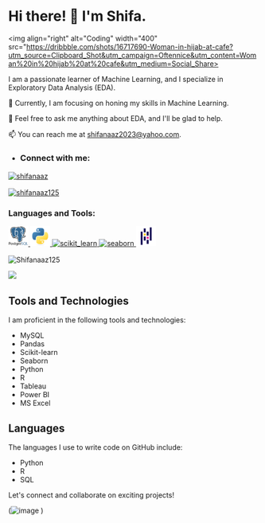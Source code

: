 # Hi there! 👋 I'm Shifa.

<img align="right" alt="Coding" width="400" src="https://dribbble.com/shots/16717690-Woman-in-hijab-at-cafe?utm_source=Clipboard_Shot&utm_campaign=Oftennice&utm_content=Woman%20in%20hijab%20at%20cafe&utm_medium=Social_Share>

I am a passionate learner of Machine Learning, and I specialize in Exploratory Data Analysis (EDA).

🌱 Currently, I am focusing on honing my skills in Machine Learning.

💬 Feel free to ask me anything about EDA, and I'll be glad to help.

📫 You can reach me at shifanaaz2023@yahoo.com.



- <h3 align="left">Connect with me:</h3>
<p align="left">
<a href="https://www.linkedin.com/in/shifanaaz/" target="blank"><img align="center" src="https://raw.githubusercontent.com/rahuldkjain/github-profile-readme-generator/master/src/images/icons/Social/linked-in-alt.svg" alt="shifanaaz" height="30" width="40" /></a>
<p align="left">
<a href="https://www.kaggle.com/shifanaaz125" target="blank"><img align="center" src="https://raw.githubusercontent.com/rahuldkjain/github-profile-readme-generator/master/src/images/icons/Social/kaggle.svg" alt="shifanaaz125" height="30" width="40" /></a>
</p>




<h3 align="left">Languages and Tools:</h3>
<p align="left"> <a href="https://www.postgresql.org" target="_blank" rel="noreferrer"> <img src="https://raw.githubusercontent.com/devicons/devicon/master/icons/postgresql/postgresql-original-wordmark.svg" alt="postgresql" width="40" height="40"/> </a> <a href="https://www.python.org" target="_blank" rel="noreferrer"> <img src="https://raw.githubusercontent.com/devicons/devicon/master/icons/python/python-original.svg" alt="python" width="40" height="40"/> </a> <a href="https://scikit-learn.org/" target="_blank" rel="noreferrer"> <img src="https://upload.wikimedia.org/wikipedia/commons/0/05/Scikit_learn_logo_small.svg" alt="scikit_learn" width="40" height="40"/> </a> <a href="https://seaborn.pydata.org/" target="_blank" rel="noreferrer"> <img src="https://seaborn.pydata.org/_images/logo-mark-lightbg.svg" alt="seaborn" width="40" height="40"/> </a> <a href="https://pandas.pydata.org/" target="_blank" rel="noreferrer"> <img src="https://raw.githubusercontent.com/devicons/devicon/2ae2a900d2f041da66e950e4d48052658d850630/icons/pandas/pandas-original.svg" alt="pandas" width="40" height="40"/> </a> </p>


<p><img align="center" src="https://github-readme-stats.vercel.app/api/top-langs?username=Shifanaaz125&show_icons=true&locale=en&layout=compact" alt="Shifanaaz125" /></p>
<img height="180em" src="https://github-readme-stats.vercel.app/api?username=Shifanaaz125&show_icons=true&hide_border=true&&count_private=true&include_all_commits=true" />

## Tools and Technologies

I am proficient in the following tools and technologies:

- MySQL
- Pandas
- Scikit-learn
- Seaborn
- Python
- R
- Tableau
- Power BI
- MS Excel

## Languages

The languages I use to write code on GitHub include:

- Python
- R
- SQL

Let's connect and collaborate on exciting projects!

(![image](https://github.com/Shifanaaz125/Shifanaaz125/assets/120267469/dc9f9839-3c9f-4520-8735-b0103fd7ca20)
)
